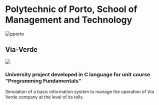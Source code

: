 # Polytechnic of Porto, School of Management and Technology 
![pporto](https://user-images.githubusercontent.com/44362304/94424125-9f4d8a00-0181-11eb-84cb-174d8dbde5ec.png)

## Via-Verde
![](https://user-images.githubusercontent.com/44362304/94420414-08ca9a00-017c-11eb-826b-87846b197d7f.png)

### University project developed in C language for unit course "Programming Fundamentals"

Simulation of a basic information system to manage the operation of Via Verde company at the level of its tolls.
